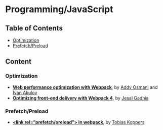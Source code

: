 # Programming/JavaScript

## Table of Contents

* [Optimization](#optimization)
* [Prefetch/Preload](#prefetchpreload)

## Content

### Optimization

* **[Web performance optimization with Webpack](https://developers.google.com/web/fundamentals/performance/webpack/)**, by [Addy Osmani](https://medium.com/@addyosmani) and [Ivan Akulov](https://medium.com/@iamakulov)
* **[Optimizing front-end delivery with Webpack 4](https://dev.to/jesalg/optimizing-front-end-delivery-with-webpack-4-1mm4)**, by [Jesal Gadhia](https://dev.to/jesalg)

### Prefetch/Preload

* **[&lt;link rel=”prefetch/preload”&gt; in webpack](https://medium.com/webpack/link-rel-prefetch-preload-in-webpack-51a52358f84c)**, by [Tobias Koppers](https://medium.com/@sokra)
